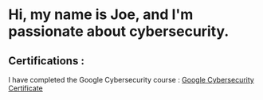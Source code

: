 # Hi, my name is Joe, and I'm passionate about cybersecurity.
## Certifications :
I have completed the Google Cybersecurity course :
[Google Cybersecurity Certificate](https://www.credly.com/badges/994b9bdc-e9e9-47bf-9fc4-d027c5b29855/public_url)
